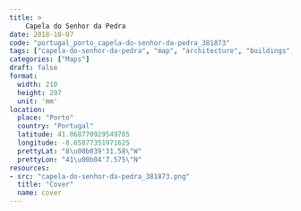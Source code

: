 ```yaml
---
title: > 
    Capela do Senhor da Pedra
date: 2018-10-07
code: "portugal_porto_capela-do-senhor-da-pedra_381873"
tags: ["capela-do-senhor-da-pedra", "map", "architecture", "buildings", "Porto", "Portugal"]
categories: ["Maps"]
draft: false
format:
  width: 210
  height: 297
  unit: 'mm'
location:
  place: "Porto"
  country: "Portugal"
  latitude: 41.068770929549785
  longitude: -8.65877351971625
  prettyLat: "8\u00b039'31.58\"W"
  prettyLon: "41\u00b04'7.575\"N"
resources:
- src: "capela-do-senhor-da-pedra_381873.png"
  title: "Cover"
  name: cover
---
```

